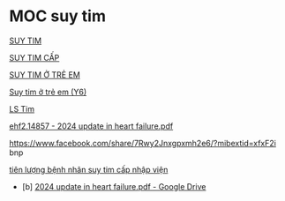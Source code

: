# MOC suy tim  
  
[SUY TIM](../The%20TRIO/000%20Zettlekasten/UMP/BM%20N%E1%BB%98I/TIM%20M%E1%BA%A0CH/SUY%20TIM.md)  
[SUY TIM CẤP](SUY%20TIM%20C%E1%BA%A4P.md)  
[SUY TIM Ở TRẺ EM](../The%20TRIO/000%20Zettlekasten/UMP/BM%20NHI/BM%20NHI%20-%20Tot%20nghiep/TIM%20M%E1%BA%A0CH/SUY%20TIM%20%E1%BB%9E%20TR%E1%BA%BA%20EM.md)  
[Suy tim ở trẻ em (Y6)](../The%20TRIO/000%20Zettlekasten/UMP/BM%20NHI/Y6/TIM%20M%E1%BA%A0CH/Suy%20tim%20%E1%BB%9F%20tr%E1%BA%BB%20em%20(Y6).md)  
[LS Tim](../The%20TRIO/000%20Zettlekasten/UMP/BM%20NHI/Y6/TIM%20M%E1%BA%A0CH/LS%20Tim.md)  
  
  
[ehf2.14857 - 2024 update in heart failure.pdf](%3Cfile:///G:My%20DriveSuy%20timehf2.14857%20-%202024%20update%20in%20heart%20failure.pdf%3E.md)  
  
https://www.facebook.com/share/7Rwy2Jnxgpxmh2e6/?mibextid=xfxF2i bnp  
  
  
[tiên lượng bệnh nhân suy tim cấp nhập viện](../100%20Reference%20notes/ti%C3%AAn%20l%C6%B0%E1%BB%A3ng%20b%E1%BB%87nh%20nh%C3%A2n%20suy%20tim%20c%E1%BA%A5p%20nh%E1%BA%ADp%20vi%E1%BB%87n.md)  
  
- [b] [2024 update in heart failure.pdf - Google Drive](https://drive.google.com/file/d/1Rstc_r_6l5-UW_gdytyX5t4LED0HTOQW/view)  
  
